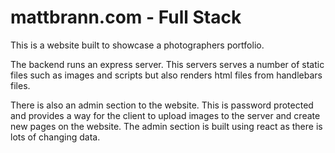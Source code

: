 # mattbrann.com - Full Stack

This is a website built to showcase a photographers portfolio.

The backend runs an express server. This servers serves a number of static files such as images and scripts but also renders html files from handlebars files. 

There is also an admin section to the website. This is password protected and provides a way for the client to upload images to the server and create new pages on the website.
The admin section is built using react as there is lots of changing data.
